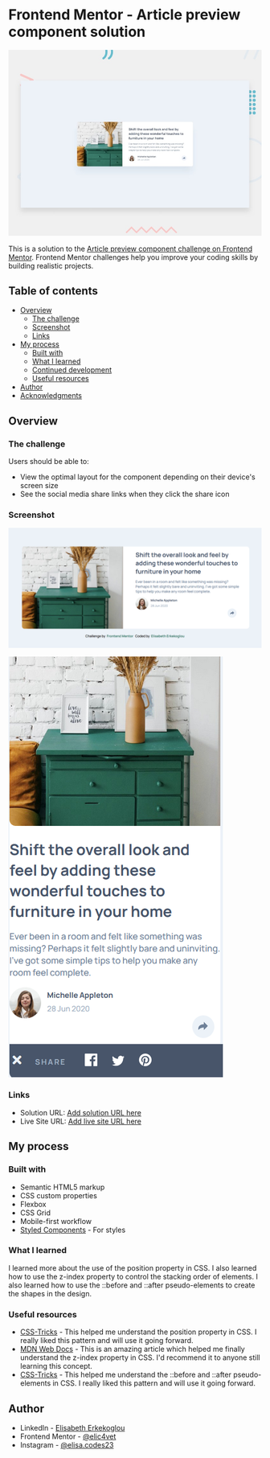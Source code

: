 # Frontend Mentor - Article preview component solution

![](./src/assets/images/desktop-preview.jpg)

This is a solution to the [Article preview component challenge on Frontend Mentor](https://www.frontendmentor.io/challenges/article-preview-component-dYBN_pYFT). Frontend Mentor challenges help you improve your coding skills by building realistic projects.

## Table of contents

- [Overview](#overview)
  - [The challenge](#the-challenge)
  - [Screenshot](#screenshot)
  - [Links](#links)
- [My process](#my-process)
  - [Built with](#built-with)
  - [What I learned](#what-i-learned)
  - [Continued development](#continued-development)
  - [Useful resources](#useful-resources)
- [Author](#author)
- [Acknowledgments](#acknowledgments)

## Overview

### The challenge

Users should be able to:

- View the optimal layout for the component depending on their device's screen size
- See the social media share links when they click the share icon

### Screenshot

![](./src/assets/images/deskapp1.png)

![](./src/assets/images/mobapp1.png)

### Links

- Solution URL: [Add solution URL here](https://your-solution-url.com)
- Live Site URL: [Add live site URL here](https://your-live-site-url.com)

## My process

### Built with

- Semantic HTML5 markup
- CSS custom properties
- Flexbox
- CSS Grid
- Mobile-first workflow
- [Styled Components](https://styled-components.com/) - For styles

### What I learned

I learned more about the use of the position property in CSS. I also learned how to use the z-index property to control the stacking order of elements. I also learned how to use the ::before and ::after pseudo-elements to create the shapes in the design.

### Useful resources

- [CSS-Tricks](https://css-tricks.com/almanac/properties/p/position/) - This helped me understand the position property in CSS. I really liked this pattern and will use it going forward.
- [MDN Web Docs](https://developer.mozilla.org/en-US/docs/Web/CSS/z-index) - This is an amazing article which helped me finally understand the z-index property in CSS. I'd recommend it to anyone still learning this concept.
- [CSS-Tricks](https://css-tricks.com/almanac/selectors/a/after-and-before/) - This helped me understand the ::before and ::after pseudo-elements in CSS. I really liked this pattern and will use it going forward.

## Author

- LinkedIn - [Elisabeth Erkekoglou ](https://www.linkedin.com/in/eerkekoglou/)
- Frontend Mentor - [@elic4vet](https://www.frontendmentor.io/profile/elic4vet)
- Instagram - [@elisa.codes23](https://www.instagram.com/elisa.codes23/)
